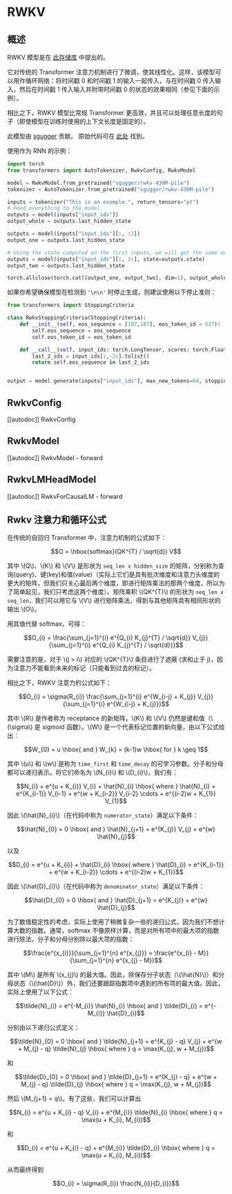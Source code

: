 <!--版权 2023 年 HuggingFace 团队。版权所有。

根据 Apache 许可证第 2 版 (the "License")，除非符合许可证的规定，否则你不得使用此文件。
你可以在以下位置获得许可证的副本：

http://www.apache.org/licenses/LICENSE-2.0

除非适用法律或书面同意，依照许可证分发的软件是基于"按原样"的基础上提供的，不附带任何担保或条件。请参阅许可证以了解许可证的具体语言和限制。

⚠️ 请注意，该文件是 Markdown 格式的，但包含了我们的文档生成器的特定语法（类似于 MDX），你的 Markdown 阅读器可能无法正确渲染。-->

# RWKV

## 概述

RWKV 模型是在 [此存储库](https://github.com/BlinkDL/RWKV-LM) 中提出的。

它对传统的 Transformer 注意力机制进行了微调，使其线性化。这样，该模型可以用作循环网络：将时间戳 0 和时间戳 1 的输入一起传入，与在时间戳 0 传入输入，然后在时间戳 1 传入输入并附带时间戳 0 的状态的效果相同（参见下面的示例）。

相比之下，RWKV 模型比常规 Transformer 更高效，并且可以处理任意长度的句子（即使模型在训练时使用的上下文长度是固定的）。

此模型由 [sgugger](https://huggingface.co/sgugger) 贡献。
原始代码可在 [此处](https://github.com/BlinkDL/RWKV-LM) 找到。

使用作为 RNN 的示例：

```py
import torch
from transformers import AutoTokenizer, RwkvConfig, RwkvModel

model = RwkvModel.from_pretrained("sgugger/rwkv-430M-pile")
tokenizer = AutoTokenizer.from_pretrained("sgugger/rwkv-430M-pile")

inputs = tokenizer("This is an example.", return_tensors="pt")
# Feed everything to the model
outputs = model(inputs["input_ids"])
output_whole = outputs.last_hidden_state

outputs = model(inputs["input_ids"][:, :2])
output_one = outputs.last_hidden_state

# Using the state computed on the first inputs, we will get the same output
outputs = model(inputs["input_ids"][:, 2:], state=outputs.state)
output_two = outputs.last_hidden_state

torch.allclose(torch.cat([output_one, output_two], dim=1), output_whole, atol=1e-5)
```

如果你希望确保模型在检测到 `'\n\n'` 时停止生成，则建议使用以下停止准则：

```python 
from transformers import StoppingCriteria

class RwkvStoppingCriteria(StoppingCriteria):
    def __init__(self, eos_sequence = [187,187], eos_token_id = 537):
        self.eos_sequence = eos_sequence
        self.eos_token_id = eos_token_id

    def __call__(self, input_ids: torch.LongTensor, scores: torch.FloatTensor, **kwargs) -> bool:
        last_2_ids = input_ids[:,-2:].tolist()
        return self.eos_sequence in last_2_ids


output = model.generate(inputs["input_ids"], max_new_tokens=64, stopping_criteria = [RwkvStoppingCriteria()])
```

## RwkvConfig

[[autodoc]] RwkvConfig


## RwkvModel

[[autodoc]] RwkvModel
    - forward

## RwkvLMHeadModel

[[autodoc]] RwkvForCausalLM
    - forward

## Rwkv 注意力和循环公式

在传统的自回归 Transformer 中，注意力机制的公式如下：

$$O = \hbox{softmax}(QK^{T} / \sqrt{d}) V$$

其中 \\(Q\\)、\\(K\\) 和 \\(V\\) 是形状为 `seq_len x hidden_size` 的矩阵，分别称为查询(query)、键(key)和值(value)（实际上它们是具有批次维度和注意力头维度的更大的矩阵，但我们只关心最后两个维度，即进行矩阵乘法的那两个维度，所以为了简单起见，我们只考虑这两个维度）。矩阵乘积 \\(QK^{T}\\) 的形状为 `seq_len x seq_len`，我们可以用它与 \\(V\\) 进行矩阵乘法，得到与其他矩阵具有相同形状的输出 \\(O\\)。

用其值代替 softmax，可得：

$$O_{i} = \frac{\sum_{j=1}^{i} e^{Q_{i} K_{j}^{T} / \sqrt{d}} V_{j}}{\sum_{j=1}^{i} e^{Q_{i} K_{j}^{T} / \sqrt{d}}}$$

需要注意的是，对于 \\(j > i\\) 对应的 \\(QK^{T}\\) 条目进行了遮蔽 (求和止于 j)，因为注意力不能看到未来的标记（只能看到过去的标记）。

相比之下，RWKV 注意力的公式如下：

$$O_{i} = \sigma(R_{i}) \frac{\sum_{j=1}^{i} e^{W_{i-j} + K_{j}} V_{j}}{\sum_{j=1}^{i} e^{W_{i-j} + K_{j}}}$$

其中 \\(R\\) 是作者称为 receptance 的新矩阵，\\(K\\) 和 \\(V\\) 仍然是键和值（\\(\sigma\\) 是 sigmoid 函数）。\\(W\\) 是一个代表标记位置的新向量，由以下公式给出：

$$W_{0} = u \hbox{  and  } W_{k} = (k-1)w \hbox{ for } k \geq 1$$

其中 \\(u\\) 和 \\(w\\) 是称为 `time_first` 和 `time_decay` 的可学习参数。分子和分母都可以递归表示。将它们命名为 \\(N_{i}\\) 和 \\(D_{i}\\)，我们有：

$$N_{i} = e^{u + K_{i}} V_{i} + \hat{N}_{i} \hbox{  where  } \hat{N}_{i} = e^{K_{i-1}} V_{i-1} + e^{w + K_{i-2}} V_{i-2} \cdots + e^{(i-2)w + K_{1}} V_{1}$$

因此 \\(\hat{N}_{i}\\)（在代码中称为 `numerator_state`）满足以下条件：

$$\hat{N}_{0} = 0 \hbox{  and  } \hat{N}_{j+1} = e^{K_{j}} V_{j} + e^{w} \hat{N}_{j}$$

以及

$$D_{i} = e^{u + K_{i}} + \hat{D}_{i} \hbox{  where  } \hat{D}_{i} = e^{K_{i-1}} + e^{w + K_{i-2}} \cdots + e^{(i-2)w + K_{1}}$$

因此 \\(\hat{D}_{i}\\)（在代码中称为 `denominator_state`）满足以下条件：

$$\hat{D}_{0} = 0 \hbox{  and  } \hat{D}_{j+1} = e^{K_{j}} + e^{w} \hat{D}_{j}$$

为了数值稳定性的考虑，实际上使用了稍微复杂一些的递归公式，因为我们不想计算大数的指数。通常，softmax 不像原样计算，而是对所有项中的最大项的指数进行除法，分子和分母分别除以最大项的指数：

$$\frac{e^{x_{i}}}{\sum_{j=1}^{n} e^{x_{j}}} = \frac{e^{x_{i} - M}}{\sum_{j=1}^{n} e^{x_{j} - M}}$$

其中 \\(M\\) 是所有 \\(x_{j}\\) 的最大值。因此，除保存分子状态（\\(\hat{N}\\)）和分母状态（\\(\hat{D}\\)）外，我们还要跟踪指数项中遇到的所有项的最大值。因此，实际上使用了以下公式：

$$\tilde{N}_{i} = e^{-M_{i}} \hat{N}_{i} \hbox{  and  } \tilde{D}_{i} = e^{-M_{i}} \hat{D}_{i}$$

分别由以下递归公式定义：

$$\tilde{N}_{0} = 0 \hbox{  and  } \tilde{N}_{j+1} = e^{K_{j} - q} V_{j} + e^{w + M_{j} - q} \tilde{N}_{j} \hbox{  where  } q = \max(K_{j}, w + M_{j})$$

和

$$\tilde{D}_{0} = 0 \hbox{  and  } \tilde{D}_{j+1} = e^{K_{j} - q} + e^{w + M_{j} - q} \tilde{D}_{j} \hbox{  where  } q = \max(K_{j}, w + M_{j})$$

然后 \\(M_{j+1} = q\\)。有了这些，我们可以计算出

$$N_{i} = e^{u + K_{i} - q} V_{i} + e^{M_{i}} \tilde{N}_{i} \hbox{  where  } q = \max(u + K_{i}, M_{i})$$

和

$$D_{i} = e^{u + K_{i} - q} + e^{M_{i}} \tilde{D}_{i} \hbox{  where  } q = \max(u + K_{i}, M_{i})$$

从而最终得到

$$O_{i} = \sigma(R_{i}) \frac{N_{i}}{D_{i}}$$